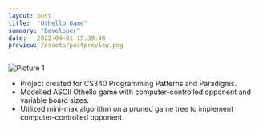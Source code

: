 ```yaml
---
layout: post
title:  "Othello Game"
summary: "Developer"
date:   2022-04-01 15:39:40
preview: /assets/postpreview.png
---
```


![Picture 1](/assets/fullsize.png)
* Project created for CS340 Programming Patterns and Paradigms.
* Modelled ASCII Othello game with computer-controlled opponent and variable board sizes. 
* Utilized mini-max algorithm on a pruned game tree to implement computer-controlled opponent.
